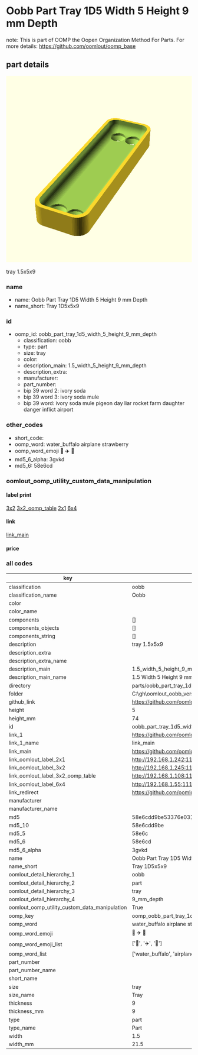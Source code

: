 # Oobb Part Tray 1D5 Width 5 Height 9 mm Depth  

note: This is part of OOMP the Oopen Organization Method For Parts. For more details: https://github.com/oomlout/oomp_base

##  part details
  

[![](3dpr.png)](3dpr.png)

tray 1.5x5x9



### name
* name: Oobb Part Tray 1D5 Width 5 Height 9 mm Depth
* name_short: Tray 1D5x5x9 
### id
* oomp_id: oobb_part_tray_1d5_width_5_height_9_mm_depth
  * classification: oobb
  * type: part
  * size: tray
  * color: 
  * description_main: 1.5_width_5_height_9_mm_depth
  * description_extra: 
  * manufacturer: 
  * part_number: 
  * bip 39 word 2: ivory soda
  * bip 39 word 3: ivory soda mule
  * bip 39 word: ivory soda mule pigeon day liar rocket farm daughter danger inflict airport

### other_codes
* short_code: 
* oomp_word: water_buffalo airplane strawberry
* oomp_word_emoji :water_buffalo: :airplane: :strawberry:
* md5_6_alpha: 3gvkd
* md5_6: 58e6cd






### oomlout_oomp_utility_custom_data_manipulation
#### label print
[3x2](http://192.168.1.245:1112/?label=oomp%203gvkd)
[3x2_oomp_table](http://192.168.1.108:1112/?label=oomp%203gvkd)
[2x1](http://192.168.1.242:1112/?label=oomp%203gvkd)
[6x4](http://192.168.1.55:1112/?label=oomp%203gvkd)    

#### link

[link_main](https://github.com/oomlout/oomlout_oobb_version_4_generated_parts/tree/main/navigation_oomp/oobb/part/tray/1.5_width_5_height_9_mm_depth/part)                              

#### price







### all codes 
| key | value |  
| --- | --- |  
| classification | oobb |  
| classification_name | Oobb |  
| color |  |  
| color_name |  |  
| components | [] |  
| components_objects | [] |  
| components_string | [] |  
| description | tray 1.5x5x9 |  
| description_extra |  |  
| description_extra_name |  |  
| description_main | 1.5_width_5_height_9_mm_depth |  
| description_main_name | 1.5 Width 5 Height 9 mm Depth |  
| directory | parts/oobb_part_tray_1d5_width_5_height_9_mm_depth |  
| folder | C:\gh\oomlout_oobb_version_4_generated_parts\parts\oobb_part_tray_1d5_width_5_height_9_mm_depth |  
| github_link | https://github.com/oomlout/oomlout_oomp_part_src/tree/main/parts/oobb_part_tray_1d5_width_5_height_9_mm_depth |  
| height | 5 |  
| height_mm | 74 |  
| id | oobb_part_tray_1d5_width_5_height_9_mm_depth |  
| link_1 | https://github.com/oomlout/oomlout_oobb_version_4_generated_parts/tree/main/navigation_oomp/oobb/part/tray/1.5_width_5_height_9_mm_depth/part |  
| link_1_name | link_main |  
| link_main | https://github.com/oomlout/oomlout_oobb_version_4_generated_parts/tree/main/navigation_oomp/oobb/part/tray/1.5_width_5_height_9_mm_depth/part |  
| link_oomlout_label_2x1 | http://192.168.1.242:1112/?label=oomp%203gvkd |  
| link_oomlout_label_3x2 | http://192.168.1.245:1112/?label=oomp%203gvkd |  
| link_oomlout_label_3x2_oomp_table | http://192.168.1.108:1112/?label=oomp%203gvkd |  
| link_oomlout_label_6x4 | http://192.168.1.55:1112/?label=oomp%203gvkd |  
| link_redirect | https://github.com/oomlout/oomlout_oobb_version_4_generated_parts/tree/main/parts/oobb_tray_1d5_05_09 |  
| manufacturer |  |  
| manufacturer_name |  |  
| md5 | 58e6cdd9be53376e031c0a4b22b38bb7 |  
| md5_10 | 58e6cdd9be |  
| md5_5 | 58e6c |  
| md5_6 | 58e6cd |  
| md5_6_alpha | 3gvkd |  
| name | Oobb Part Tray 1D5 Width 5 Height 9 mm Depth |  
| name_short | Tray 1D5x5x9  |  
| oomlout_detail_hierarchy_1 | oobb |  
| oomlout_detail_hierarchy_2 | part |  
| oomlout_detail_hierarchy_3 | tray |  
| oomlout_detail_hierarchy_4 | 9_mm_depth |  
| oomlout_oomp_utility_custom_data_manipulation | True |  
| oomp_key | oomp_oobb_part_tray_1d5_width_5_height_9_mm_depth |  
| oomp_word | water_buffalo airplane strawberry |  
| oomp_word_emoji | :water_buffalo: :airplane: :strawberry: |  
| oomp_word_emoji_list | [':water_buffalo:', ':airplane:', ':strawberry:'] |  
| oomp_word_list | ['water_buffalo', 'airplane', 'strawberry'] |  
| part_number |  |  
| part_number_name |  |  
| short_name |  |  
| size | tray |  
| size_name | Tray |  
| thickness | 9 |  
| thickness_mm | 9 |  
| type | part |  
| type_name | Part |  
| width | 1.5 |  
| width_mm | 21.5 |  

